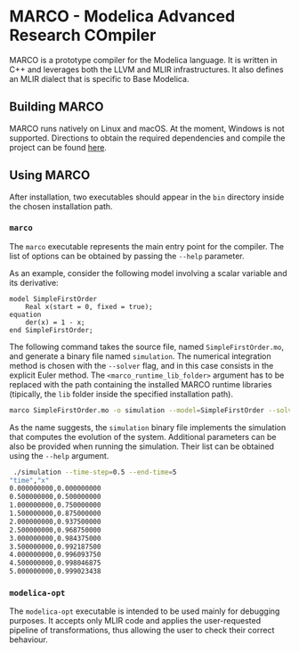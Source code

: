 # MARCO - Modelica Advanced Research COmpiler
MARCO is a prototype compiler for the Modelica language.
It is written in C++ and leverages both the LLVM and MLIR infrastructures.
It also defines an MLIR dialect that is specific to Base Modelica.

## Building MARCO
MARCO runs natively on Linux and macOS. At the moment, Windows is not supported.
Directions to obtain the required dependencies and compile the project can be found [here](docs/BuildOnLinuxMacOS.md).

## Using MARCO
After installation, two executables should appear in the `bin` directory inside the chosen installation path.

### `marco`
The `marco` executable represents the main entry point for the compiler.
The list of options can be obtained by passing the `--help` parameter.

As an example, consider the following model involving a scalar variable and its derivative:

```modelica
model SimpleFirstOrder
    Real x(start = 0, fixed = true);
equation
    der(x) = 1 - x;
end SimpleFirstOrder;
```

The following command takes the source file, named `SimpleFirstOrder.mo`, and generate a binary file named `simulation`.
The numerical integration method is chosen with the `--solver` flag, and in this case consists in the explicit Euler method.
The `<marco_runtime_lib_folder>` argument has to be replaced with the path containing the installed MARCO runtime libraries (tipically, the `lib` folder inside the specified installation path).

```bash
marco SimpleFirstOrder.mo -o simulation --model=SimpleFirstOrder --solver=euler-forward -L <marco_runtime_lib_folder> -Wl,-rpath,<marco_runtime_lib_folder>
```

As the name suggests, the `simulation` binary file implements the simulation that computes the evolution of the system.
Additional parameters can be also be provided when running the simulation. Their list can be obtained using the `--help` argument.

```bash
 ./simulation --time-step=0.5 --end-time=5                                                                                                                                                                  ✔ 
"time","x"
0.000000000,0.000000000
0.500000000,0.500000000
1.000000000,0.750000000
1.500000000,0.875000000
2.000000000,0.937500000
2.500000000,0.968750000
3.000000000,0.984375000
3.500000000,0.992187500
4.000000000,0.996093750
4.500000000,0.998046875
5.000000000,0.999023438
```

### `modelica-opt`
The `modelica-opt` executable is intended to be used mainly for debugging purposes.
It accepts only MLIR code and applies the user-requested pipeline of transformations, thus allowing the user to check their correct behaviour.
